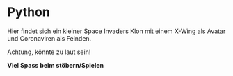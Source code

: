 # Python

Hier findet sich ein kleiner Space Invaders Klon mit einem X-Wing als Avatar und Coronaviren als Feinden. 

Achtung, könnte zu laut sein!

**Viel Spass beim stöbern/Spielen**
